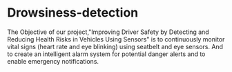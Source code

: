 # Drowsiness-detection
The Objective of our project,"Improving Driver Safety by Detecting and Reducing Health Risks in Vehicles Using Sensors" is to continuously monitor vital signs (heart rate and eye blinking) using seatbelt and eye sensors. And to create an intelligent alarm system for potential danger alerts and to enable emergency notifications.


